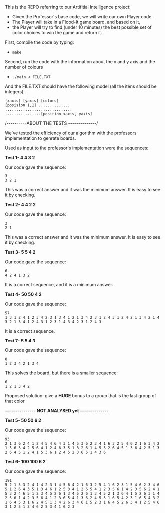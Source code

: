 This is the REPO referring to our Artifitial Intelligence project:

* Given the Professor's base code, we will write our own Player code.
* The Player will take in a Flood-It game board, and based on it,
* the Player will try to find (under 10 minutes) the best possible
set of color choices to win the game and return it.

First, compile the code by typing:
* `make`

Second, run the code with the information about the x and y axis and the number of colours
* `./main < FILE.TXT`

And the FILE.TXT should have the following model (all the itens should be integers):
```
[xaxis] [yaxis] [colors]
[posision 1,1] ...............
..............................
................[position xaxis, yaxis]
```

/----------ABOUT THE TESTS --------------/

We've tested the efficiency of our algorithm with the professors implementation to genrate boards.

Used as input to the professor's implementation were the sequences:

**Test 1- 4 4 3 2**

Our code gave the sequence:
```
3
3 2 1
```
This was a correct answer and it was the minimum answer. It is easy to see it by checking.

**Test 2- 4 4 2 2**

Our code gave the sequence:
```
3
2 1
```
This was a correct answer and it was the minimum answer. It is easy to see it by checking.

**Test 3- 5 5 4 2**

Our code gave the sequence:
```
6
4 2 4 1 3 2
```
It is a correct sequence, and it is a minimum answer.

**Test 4- 50 50 4 2**

Our code gave the sequence:
```
57
1 3 1 2 4 1 2 3 4 2 3 1 3 4 1 2 1 3 4 2 3 1 2 4 3 1 2 4 2 1 3 4 2 1 4 3 2 1 3 4 1 2 4 3 1 2 3 1 4 3 4 2 3 1 2 4 3
```
It is a correct sequence.

**Test 7- 5 5 4 3**

Our code gave the sequence:
```
8
1 2 3 4 2 1 3 4
```
This solves the board, but there is a smaller sequence:
```
6
1 2 1 3 4 2
```
Proposed solution: give a **HUGE** bonus to a group that is the last group of that color

**--------------- NOT ANALYSED yet --------------**

**Test 5- 50 50 6 2**

Our code gave the sequence:
```
93
2 1 3 6 2 4 1 2 4 5 4 6 4 3 1 4 5 3 6 2 3 4 1 6 3 2 5 4 6 2 1 6 3 4 2 1 5 6 3 4 2 5 6 4 1 2 4 6 3 5 1 3 2 6 1 4 5 3 2 6 4 5 1 3 6 4 2 5 1 3 2 6 4 5 1 2 4 1 5 3 6 1 2 4 5 2 3 6 5 1 4 3 6
```

**Test 6- 100 100 6 2**

Our code gave the sequence:
```
191
5 2 1 5 3 2 4 1 4 2 3 1 4 5 6 4 2 1 6 3 2 5 4 1 6 2 3 1 5 4 6 2 3 4 6 5 1 2 6 4 3 5 1 3 4 6 1 2 5 3 4 1 2 6 5 4 1 2 3 5 6 1 4 2 3 5 6 2 4 1 5 3 2 4 6 5 1 2 3 4 5 2 6 1 3 4 5 2 6 1 3 4 5 2 1 3 6 4 1 5 2 6 3 1 4 2 5 6 1 4 2 3 5 6 4 1 2 3 6 5 4 1 3 6 2 4 5 3 1 6 5 4 2 3 1 6 5 4 3 2 1 6 4 5 3 1 6 2 4 5 1 3 4 2 6 3 4 6 1 5 2 3 1 6 4 5 2 6 3 4 1 2 5 4 6 3 1 2 5 1 3 4 6 2 5 3 4 1 6 2 3
```
